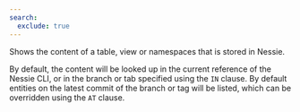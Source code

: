 ```yaml
---
search:
  exclude: true
---
```

<!--start-->

Shows the content of a table, view or namespaces that is stored in Nessie.

By default, the content will be looked up in the current reference of the Nessie CLI, or
in the branch or tab specified using the `IN` clause. By default entities on the latest
commit of the branch or tag will be listed, which can be overridden using the `AT` clause.
